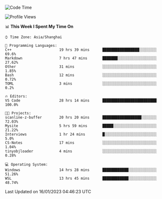 <!--START_SECTION:waka-->
![Code Time](http://img.shields.io/badge/Code%20Time-593%20hrs%2030%20mins-blue)

![Profile Views](http://img.shields.io/badge/Profile%20Views-1-blue)

📊 **This Week I Spent My Time On** 

```text
⌚︎ Time Zone: Asia/Shanghai

💬 Programming Languages: 
C++                      19 hrs 39 mins      █████████████████░░░░░░░░   69.6% 
Markdown                 7 hrs 47 mins       ███████░░░░░░░░░░░░░░░░░░   27.62% 
Other                    31 mins             ░░░░░░░░░░░░░░░░░░░░░░░░░   1.85% 
Bash                     12 mins             ░░░░░░░░░░░░░░░░░░░░░░░░░   0.72% 
TOML                     3 mins              ░░░░░░░░░░░░░░░░░░░░░░░░░   0.2%

🔥 Editors: 
VS Code                  28 hrs 14 mins      █████████████████████████   100.0%

🐱‍💻 Projects: 
scanline-z-buffer        20 hrs 20 mins      ██████████████████░░░░░░░   72.03% 
Mysite                   5 hrs 59 mins       █████░░░░░░░░░░░░░░░░░░░░   21.22% 
Interviews               1 hr 24 mins        █░░░░░░░░░░░░░░░░░░░░░░░░   5.0% 
CS-Notes                 17 mins             ░░░░░░░░░░░░░░░░░░░░░░░░░   1.04% 
tinyobjloader            4 mins              ░░░░░░░░░░░░░░░░░░░░░░░░░   0.28%

💻 Operating System: 
Windows                  14 hrs 28 mins      ████████████░░░░░░░░░░░░░   51.26% 
WSL                      13 hrs 45 mins      ████████████░░░░░░░░░░░░░   48.74%

```


 Last Updated on 16/01/2023 04:46:23 UTC
<!--END_SECTION:waka-->